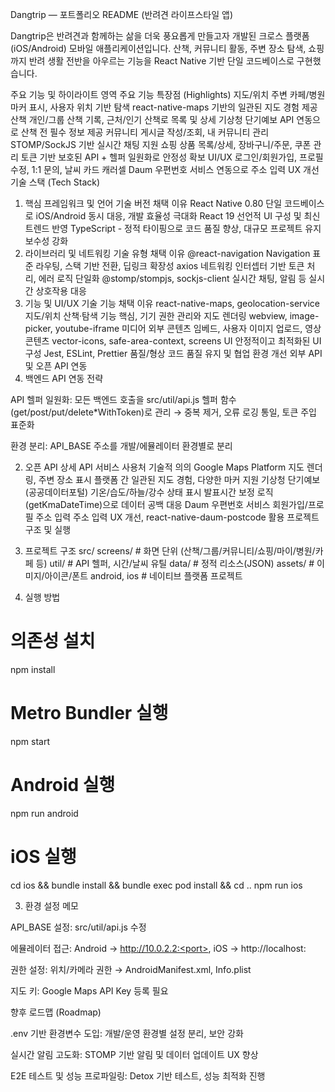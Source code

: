 Dangtrip — 포트폴리오 README (반려견 라이프스타일 앱)

Dangtrip은 반려견과 함께하는 삶을 더욱 풍요롭게 만들고자 개발된 크로스 플랫폼(iOS/Android) 모바일 애플리케이션입니다.
산책, 커뮤니티 활동, 주변 장소 탐색, 쇼핑까지 반려 생활 전반을 아우르는 기능을 React Native 기반 단일 코드베이스로 구현했습니다.

주요 기능 및 하이라이트
영역	주요 기능	특장점 (Highlights)
지도/위치	주변 카페/병원 마커 표시, 사용자 위치 기반 탐색	react-native-maps 기반의 일관된 지도 경험 제공
산책	개인/그룹 산책 기록, 근처/인기 산책로 목록 및 상세	기상청 단기예보 API 연동으로 산책 전 필수 정보 제공
커뮤니티	게시글 작성/조회, 내 커뮤니티 관리	STOMP/SockJS 기반 실시간 채팅 지원
쇼핑	상품 목록/상세, 장바구니/주문, 쿠폰 관리	토큰 기반 보호된 API + 헬퍼 일원화로 안정성 확보
UI/UX	로그인/회원가입, 프로필 수정, 1:1 문의, 날씨 카드 캐러셀	Daum 우편번호 서비스 연동으로 주소 입력 UX 개선
기술 스택 (Tech Stack)
1. 핵심 프레임워크 및 언어
기술	버전	채택 이유
React Native	0.80	단일 코드베이스로 iOS/Android 동시 대응, 개발 효율성 극대화
React	19	선언적 UI 구성 및 최신 트렌드 반영
TypeScript	-	정적 타이핑으로 코드 품질 향상, 대규모 프로젝트 유지보수성 강화
2. 라이브러리 및 네트워킹
기술	유형	채택 이유
@react-navigation	Navigation	표준 라우팅, 스택 기반 전환, 딥링크 확장성
axios	네트워킹	인터셉터 기반 토큰 처리, 에러 로직 단일화
@stomp/stompjs, sockjs-client	실시간	채팅, 알림 등 실시간 상호작용 대응
3. 기능 및 UI/UX
기술	기능	채택 이유
react-native-maps, geolocation-service	지도/위치	산책·탐색 기능 핵심, 기기 권한 관리와 지도 렌더링
webview, image-picker, youtube-iframe	미디어	외부 콘텐츠 임베드, 사용자 이미지 업로드, 영상 콘텐츠
vector-icons, safe-area-context, screens	UI	안정적이고 최적화된 UI 구성
Jest, ESLint, Prettier	품질/형상	코드 품질 유지 및 협업 환경 개선
외부 API 및 오픈 API 연동
1. 백엔드 API 연동 전략

API 헬퍼 일원화: 모든 백엔드 호출을 src/util/api.js 헬퍼 함수(get/post/put/delete*WithToken)로 관리
→ 중복 제거, 오류 로깅 통일, 토큰 주입 표준화

환경 분리: API_BASE 주소를 개발/에뮬레이터 환경별로 분리

2. 오픈 API 상세
API 서비스	사용처	기술적 의의
Google Maps Platform	지도 렌더링, 주변 장소 표시	플랫폼 간 일관된 지도 경험, 다양한 마커 지원
기상청 단기예보 (공공데이터포털)	기온/습도/하늘/강수 상태 표시	발표시간 보정 로직(getKmaDateTime)으로 데이터 공백 대응
Daum 우편번호 서비스	회원가입/프로필 주소 입력	주소 입력 UX 개선, react-native-daum-postcode 활용
프로젝트 구조 및 실행
1. 프로젝트 구조
src/
  screens/      # 화면 단위 (산책/그룹/커뮤니티/쇼핑/마이/병원/카페 등)
  util/         # API 헬퍼, 시간/날씨 유틸
  data/         # 정적 리소스(JSON)
assets/         # 이미지/아이콘/폰트
android, ios    # 네이티브 플랫폼 프로젝트

2. 실행 방법
# 의존성 설치
npm install

# Metro Bundler 실행
npm start

# Android 실행
npm run android

# iOS 실행
cd ios && bundle install && bundle exec pod install && cd ..
npm run ios

3. 환경 설정 메모

API_BASE 설정: src/util/api.js 수정

에뮬레이터 접근: Android → http://10.0.2.2:<port>, iOS → http://localhost:<port>

권한 설정: 위치/카메라 권한 → AndroidManifest.xml, Info.plist

지도 키: Google Maps API Key 등록 필요

향후 로드맵 (Roadmap)

.env 기반 환경변수 도입: 개발/운영 환경별 설정 분리, 보안 강화

실시간 알림 고도화: STOMP 기반 알림 및 데이터 업데이트 UX 향상

E2E 테스트 및 성능 프로파일링: Detox 기반 테스트, 성능 최적화 진행
